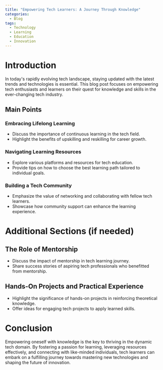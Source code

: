 ```yaml
---
title: "Empowering Tech Learners: A Journey Through Knowledge"
categories:
  - Blog
tags:
  - Technology
  - Learning
  - Education
  - Innovation
---
```


# Introduction
In today's rapidly evolving tech landscape, staying updated with the latest trends and technologies is essential. This blog post focuses on empowering tech enthusiasts and learners on their quest for knowledge and skills in the ever-changing tech industry.

## Main Points
### Embracing Lifelong Learning
- Discuss the importance of continuous learning in the tech field.
- Highlight the benefits of upskilling and reskilling for career growth.

### Navigating Learning Resources
- Explore various platforms and resources for tech education.
- Provide tips on how to choose the best learning path tailored to individual goals.

### Building a Tech Community
- Emphasize the value of networking and collaborating with fellow tech learners.
- Showcase how community support can enhance the learning experience.

# Additional Sections (if needed)
## The Role of Mentorship
- Discuss the impact of mentorship in tech learning journey.
- Share success stories of aspiring tech professionals who benefitted from mentorship.

## Hands-On Projects and Practical Experience
- Highlight the significance of hands-on projects in reinforcing theoretical knowledge.
- Offer ideas for engaging tech projects to apply learned skills.

# Conclusion
Empowering oneself with knowledge is the key to thriving in the dynamic tech domain. By fostering a passion for learning, leveraging resources effectively, and connecting with like-minded individuals, tech learners can embark on a fulfilling journey towards mastering new technologies and shaping the future of innovation.
